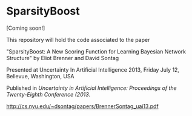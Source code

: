 SparsityBoost
=============

[Coming soon!]

This repository will hold the code associated to the paper


"SparsityBoost: A New Scoring Function for Learning Bayesian
Network Structure"
by Eliot Brenner and David Sontag


Presented at Uncertainty In Artificial Intelligence 2013, Friday July 12, Bellevue, Washington, USA

Published in <i>Uncertainty in Artificial Intelligence: Proceedings of the Twenty-Eighth Conference (2013</i>.


http://cs.nyu.edu/~dsontag/papers/BrennerSontag_uai13.pdf
